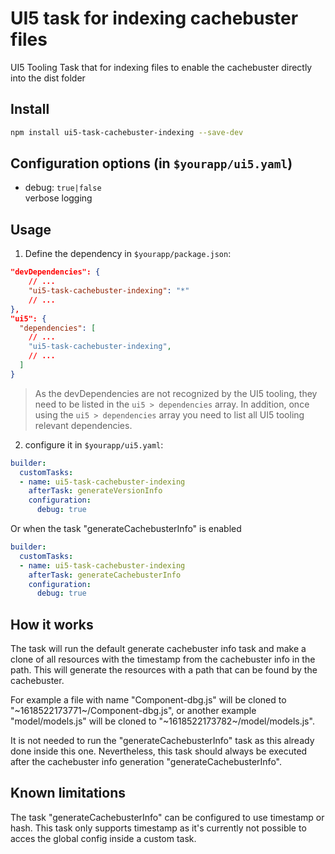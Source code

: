 # UI5 task for indexing cachebuster files
 UI5 Tooling Task that for indexing files to enable the cachebuster directly into the dist folder

## Install

```bash
npm install ui5-task-cachebuster-indexing --save-dev
```

## Configuration options (in `$yourapp/ui5.yaml`)

- debug: `true|false`  
  verbose logging

## Usage

1. Define the dependency in `$yourapp/package.json`:

```json
"devDependencies": {
    // ...
    "ui5-task-cachebuster-indexing": "*"
    // ...
},
"ui5": {
  "dependencies": [
    // ...
    "ui5-task-cachebuster-indexing",
    // ...
  ]
}
```

> As the devDependencies are not recognized by the UI5 tooling, they need to be listed in the `ui5 > dependencies` array. In addition, once using the `ui5 > dependencies` array you need to list all UI5 tooling relevant dependencies.

2. configure it in `$yourapp/ui5.yaml`:

```yaml
builder:
  customTasks:
  - name: ui5-task-cachebuster-indexing
    afterTask: generateVersionInfo
    configuration:
      debug: true
```
Or when the task "generateCachebusterInfo" is enabled
```yaml
builder:
  customTasks:
  - name: ui5-task-cachebuster-indexing
    afterTask: generateCachebusterInfo
    configuration:
      debug: true
```

## How it works

The task will run the default generate cachebuster info task and make a clone of all resources with the timestamp from the cachebuster info in the path. This will generate the resources with a path that can be found by the cachebuster. 

For example a file with name "Component-dbg.js" will be cloned to  "~1618522173771~/Component-dbg.js", or another example "model/models.js" will be cloned to "~1618522173782~/model/models.js".

It is not needed to run the "generateCachebusterInfo" task as this already done inside this one. Nevertheless, this task should always be executed after the cachebuster info generation "generateCachebusterInfo".

## Known limitations

The task "generateCachebusterInfo" can be configured to use timestamp or hash. This task only supports timestamp as it's currently not possible to acces the global config inside a custom task.